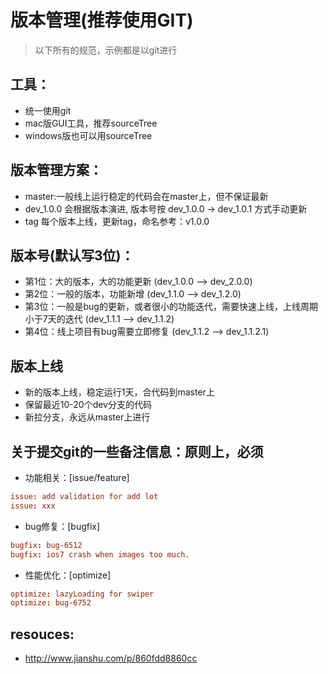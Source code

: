 # 版本管理(推荐使用GIT)
> 以下所有的规范，示例都是以git进行

## 工具：
+ 统一使用git
+ mac版GUI工具，推荐sourceTree
+ windows版也可以用sourceTree

## 版本管理方案：
+ master:一般线上运行稳定的代码会在master上，但不保证最新
+ dev_1.0.0 会根据版本演进, 版本号按 dev_1.0.0 -> dev_1.0.1 方式手动更新
+ tag 每个版本上线，更新tag，命名参考：v1.0.0

## 版本号(默认写3位)：
+ 第1位：大的版本，大的功能更新 (dev_1.0.0 --> dev_2.0.0)
+ 第2位：一般的版本，功能新增 (dev_1.1.0 --> dev_1.2.0)
+ 第3位：一般是bug的更新，或者很小的功能迭代，需要快速上线，上线周期小于7天的迭代  (dev_1.1.1 --> dev_1.1.2)
+ 第4位：线上项目有bug需要立即修复  (dev_1.1.2 --> dev_1.1.2.1)

## 版本上线
+ 新的版本上线，稳定运行1天，合代码到master上
+ 保留最近10-20个dev分支的代码
+ 新拉分支，永远从master上进行

## 关于提交git的一些备注信息：原则上，必须
+ 功能相关：[issue/feature]
```conf
issue: add validation for add lot
issue: xxx
```
+ bug修复：[bugfix]
```conf
bugfix: bug-6512
bugfix: ios7 crash when images too much.
```
+ 性能优化：[optimize]
```conf
optimize: lazyLoading for swiper
optimize: bug-6752
```

## resouces:
+ http://www.jianshu.com/p/860fdd8860cc
